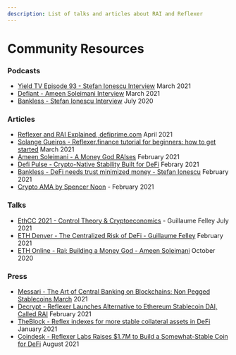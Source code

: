 ```yaml
---
description: List of talks and articles about RAI and Reflexer
---
```


# Community Resources

### Podcasts

* [Yield TV Episode 93 - Stefan Ionescu Interview](https://www.youtube.com/watch?v=usKEpLUukW8) March 2021
* [Defiant - Ameen Soleimani Interview](https://thedefiant.substack.com/p/we-were-idiots-and-we-were-poor-then-037) March 2021
* [Bankless - Stefan Ionescu Interview](https://www.youtube.com/watch?v=5Fm5xNwfqNo) July 2020

### Articles&#x20;

* [Reflexer and RAI Explained, defiprime.com](https://defiprime.com/reflexer) April 2021
* [Solange Gueiros - Reflexer.finance tutorial for beginners: how to get started](https://solangegueiros.medium.com/reflexer-finance-tutorial-how-to-create-an-account-and-a-safe-on-kovan-testnet-f5aa2fdc2092) March 2021
* [Ameen Soleimani - A Money God RAIses](https://ameensol.medium.com/a-money-god-raises-rai-is-live-on-ethereum-mainnet-f9aff2b1d331) February 2021
* [Defi Pulse - Crypto-Native Stability Built for DeFi](https://defipulse.com/blog/reflexer/) Febrary 2021
* [Bankless - DeFi needs trust minimized money - Stefan Ionescu](https://newsletter.banklesshq.com/p/defi-needs-trust-minimized-money) February 2021
*   [Crypto AMA by Spencer Noon](https://crypto-ama.herokuapp.com/messages\_reflexer.html) - February 2021



### Talks

* [EthCC 2021 - Control Theory & Cryptoeconomics](https://www.youtube.com/watch?v=Gr\_8p2IpT8A) - Guillaume Felley July 2021
* [ETH Denver - The Centralized Risk of DeFi - Guillaume Felley](https://www.youtube.com/watch?v=AvtJ6P60r4w) February 2021
* [ETH Online - Rai: Building a Money God - Ameen Soleimani](https://www.youtube.com/watch?v=kDCqiZd4xkI) October 2020

### Press

* [Messari - The Art of Central Banking on Blockchains: Non Pegged Stablecoins March](https://messari.io/article/the-art-of-central-banking-on-blockchains-non-pegged-stablecoins) 2021
* [Decrypt - Reflexer Launches Alternative to Ethereum Stablecoin DAI, Called RAI](https://decrypt.co/58101/reflexer-launches-alternative-to-ethereum-stablecoin-dai-called-rai) February 2021
* [TheBlock - Reflex indexes for more stable collateral assets in DeFi](https://www.theblockcrypto.com/genesis/90930/reflex-indexes-for-more-stable-collateral-assets-in-defi) January 2021
* [Coindesk - Reflexer Labs Raises $1.7M to Build a Somewhat-Stable Coin for DeFi](https://www.coindesk.com/eth-lite-reflexer-labs-raises-1-7m-to-build-a-somewhat-stable-coin-for-defi) August 2021
